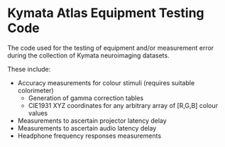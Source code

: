 # Kymata Atlas Equipment Testing Code

The code used for the testing of equipment and/or measurement error during the collection of Kymata neuroimaging datasets.

These include:

 - Accuracy measurements for colour stimuli (requires suitable colorimeter)
   - Generation of gamma correction tables
   - CIE1931 XYZ coordinates for any arbitrary array of [R,G,B] colour values
 - Measurements to ascertain projector latency delay
 - Measurements to ascertain audio latency delay
 - Headphone frequency responses measurements
